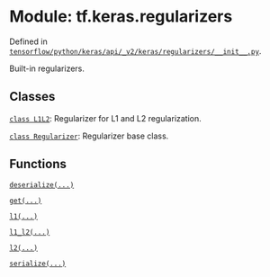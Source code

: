 <div itemscope itemtype="http://developers.google.com/ReferenceObject">
<meta itemprop="name" content="tf.keras.regularizers" />
<meta itemprop="path" content="Stable" />
</div>

# Module: tf.keras.regularizers



Defined in [`tensorflow/python/keras/api/_v2/keras/regularizers/__init__.py`](/code/stable/tensorflow/python/keras/api/_v2/keras/regularizers/__init__.py).

Built-in regularizers.

## Classes

[`class L1L2`](../../tf/keras/regularizers/L1L2.md): Regularizer for L1 and L2 regularization.

[`class Regularizer`](../../tf/keras/regularizers/Regularizer.md): Regularizer base class.

## Functions

[`deserialize(...)`](../../tf/keras/regularizers/deserialize.md)

[`get(...)`](../../tf/keras/regularizers/get.md)

[`l1(...)`](../../tf/keras/regularizers/l1.md)

[`l1_l2(...)`](../../tf/keras/regularizers/l1_l2.md)

[`l2(...)`](../../tf/keras/regularizers/l2.md)

[`serialize(...)`](../../tf/keras/regularizers/serialize.md)

